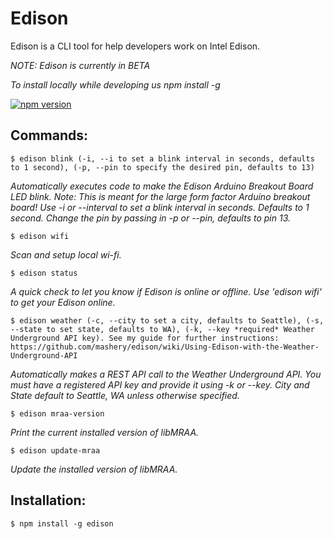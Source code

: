 # Edison
Edison is a CLI tool for help developers work on Intel Edison. 

*NOTE: Edison is currently in BETA*

*To install locally while developing us npm install -g*

[![npm version](https://badge.fury.io/js/edison.svg)](http://badge.fury.io/js/edison)

## Commands:

`$ edison blink (-i, --i to set a blink interval in seconds, defaults to 1 second), (-p, --pin to specify the desired pin, defaults to 13)`

*Automatically executes code to make the Edison Arduino Breakout Board LED blink. Note: This is meant for the large form factor Arduino breakout board! Use -i or --interval to set a blink interval in seconds. Defaults to 1 second. Change the pin by passing in -p or --pin, defaults to pin 13.*

`$ edison wifi`

*Scan and setup local wi-fi.*

`$ edison status`

*A quick check to let you know if Edison is online or offline. Use 'edison wifi' to get your Edison online.*

`$ edison weather (-c, --city to set a city, defaults to Seattle), (-s, --state to set state, defaults to WA), (-k, --key *required* Weather Underground API key). See my guide for further instructions: https://github.com/mashery/edison/wiki/Using-Edison-with-the-Weather-Underground-API `

*Automatically makes a REST API call to the Weather Underground API. You must have a registered API key and provide it using -k or --key. City and State default to Seattle, WA unless otherwise specified.*

`$ edison mraa-version`

*Print the current installed version of libMRAA.*

`$ edison update-mraa`

*Update the installed version of libMRAA.*

## Installation:

`$ npm install -g edison`


